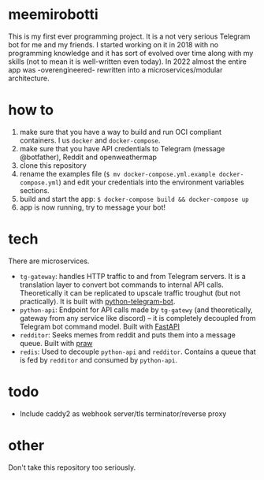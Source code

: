 # meemirobotti

This is my first ever programming project. It is a not very serious Telegram bot for me and my friends. I started working on it in 2018 with no programming knowledge and it has sort of evolved over time along with my skills (not to mean it is well-written even today). In 2022 almost the entire app was -overengineered- rewritten into a microservices/modular architecture.

# how to
1. make sure that you have a way to build and run OCI compliant containers. I us `docker` and `docker-compose`.
2. make sure that you have API credentials to Telegram (message @botfather), Reddit and openweathermap
3. clone this repository
4. rename the examples file (`$ mv docker-compose.yml.example docker-compose.yml`) and edit your credentials into the environment variables sections.
5. build and start the app: `$ docker-compose build && docker-compose up`
6. app is now running, try to message your bot!

# tech
There are microservices.

- `tg-gateway`: handles HTTP traffic to and from Telegram servers. It is a translation layer to convert bot commands to internal API calls. Theoretically it can be replicated to upscale traffic troughut (but not practically). It is built with [python-telegram-bot](https://github.com/python-telegram-bot/python-telegram-bot).
- `python-api`: Endpoint for API calls made by `tg-gatewy` (and theoretically, gateway from any service like discord) – it is completely decoupled from Telegram bot command model. Built with [FastAPI](https://github.com/tiangolo/fastapi)
- `redditor`: Seeks memes from reddit and puts them into a message queue. Built with [praw](https://github.com/praw-dev/praw)
- `redis`: Used to decouple `python-api` and `redditor`. Contains a queue that is fed by `redditor` and consumed by `python-api`.

# todo
- Include caddy2 as webhook server/tls terminator/reverse proxy

# other
Don't take this repository too seriously.
